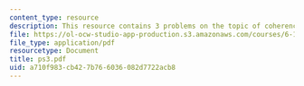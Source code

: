 ```yaml
---
content_type: resource
description: This resource contains 3 problems on the topic of coherence and interference.
file: https://ol-ocw-studio-app-production.s3.amazonaws.com/courses/6-161-modern-optics-project-laboratory-fall-2005/a710f983cb427b766036082d7722acb8_ps3.pdf
file_type: application/pdf
resourcetype: Document
title: ps3.pdf
uid: a710f983-cb42-7b76-6036-082d7722acb8
---
```

